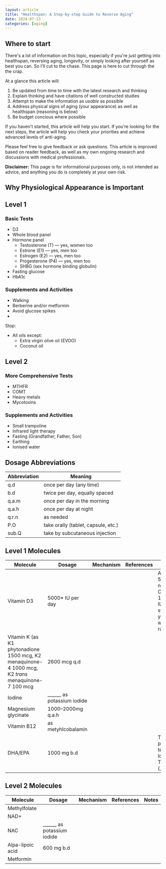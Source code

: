 ```yaml
---
layout: article
title: "Healthspan: A Step-by-step Guide to Reverse Aging"
date: 2024-07-13
categories: [aging]
---
```


## Where to start

There's a lot of information on this topic, especially if you're just getting into healthspan, reversing aging, longevity, or simply looking after yourself as best you can. So I'll cut to the chase. This page is here to cut through the the crap.

At a glance this article will:
1. Be updated from time to time with the latest research and thinking
2. Explain thinking and have citations of well constructed studies
3. Attempt to make the information as _usable_ as possible
4. Address physical signs of aging (your appearance) as well as healthspan (reasoning is below)
5. Be budget concious where possible

If you haven't started, this article will help you start. If you're looking for the next steps, the article will help you check your priorities and achieve advanced levels of anti-aging.

Please feel free to give feedback or ask questions. This article is improved based on reader feedback, as well as my own ongoing research and discussions with medical professionals.

**Disclaimer:** This page is for informational purposes only, is not intended as advice, and anything you do is completely at your own  risk.

## Why Physiological Appearance is Important

## Level 1

### Basic Tests

- D3
- Whole blood panel
- Hormone panel
  - Testosterone (T) — yes, women too
  - Estrone (E1) — yes, men too
  - Estrogen (E2) — yes, men too
  - Progesterone (P4) — yes, men too
  - SHBG (sex hormone binding globulin)
- Fasting glucose
- HbA1c

### Supplements and Activities

- Walking
- Berberine and/or metformin
- Avoid glucose spikes
- 

Stop:
- All oils except:
  - Extra virgin olive oil (EVOO)
  - Coconut oil

## Level 2

### More Comprehensive Tests

- MTHFR
- COMT
- Heavy metals
- Mycotoxins

### Supplements and Activities

- Small trampoline
- Infrared light therapy
- Fasting (Grandfather, Father, Son)
- Earthing
- Ionised water

## Dosage Abbreviations

| Abbreviation | Meaning |
| ------------ | ------- |
| q.d | once per day (any time) |
| b.d | twice per day, equally spaced |
| q.a.m | once per day in the morning |
| q.a.h | once per day at night |
| q.r.n | as needed |
| P.O | take orally (tablet, capsule, etc.) |
| sub.Q | take by subcutaneous injection |

## Level 1 Molecules

| Molecule | Dosage | Mechanism | References | Notes |
| -------- | ------ | --------- | ---------- | ----- |
| Vitamin D3 | 5000* IU per day | | | Aim for 50 to 80 ng/dl. * Can take 10000 IU q.d. to start until you're within range |
| Vitamin K (as K1 phytonadione 1500 mcg, K2 menaquinone-4 1000 mcg, K2 _trans_ menaquinone-7 100 mcg | 2600 mcg q.d | | | |
| Iodine | ______ as potassium iodide | | | |
| Magnesium glycinate | 1000–2000mg q.a.h | | | |
| Vitamin B12 | as metyhlcobalamin | | | |
| DHA/EPA | 1000 mg b.d | | | Third-party tested low TOTOX (________) |

## Level 2 Molecules

| Molecule | Dosage | Mechanism | References | Notes |
| -------- | ------ | --------- | ---------- | ----- |
| Methylfolate | | | | |
| NAD+ | | | | |
| NAC | ______ as potassium iodide | | | |
| Alpa-lipoic acid | 600 mg b.d | | | |
| Metformin | | | | |
